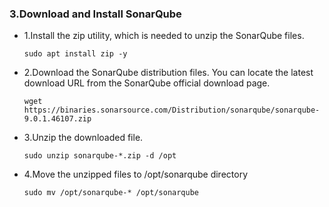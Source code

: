 ### 3.Download and Install SonarQube

- 1.Install the zip utility, which is needed to unzip the SonarQube files.

      sudo apt install zip -y

- 2.Download the SonarQube distribution files. You can locate the latest download URL from the SonarQube official download page.

      wget https://binaries.sonarsource.com/Distribution/sonarqube/sonarqube-9.0.1.46107.zip    

- 3.Unzip the downloaded file.

      sudo unzip sonarqube-*.zip -d /opt

- 4.Move the unzipped files to /opt/sonarqube directory

      sudo mv /opt/sonarqube-* /opt/sonarqube

